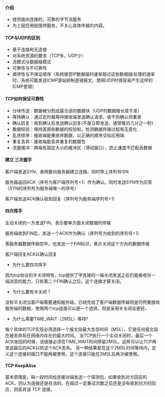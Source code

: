 #### 介绍

* 提供面向连接的，可靠的字节流服务
* 为上层应用层提供服务，不关心具体传输的内容。

#### TCP与UDP的区别
* 基于连接和无连接
* 对系统资源的要求（TCP多，UDP少）
* 流模式与数据报模式
* 可靠性与不可靠性
* 顺序性与不保证顺序（系统接受IP数据报的速率超过这些数据报i处理的速率时，系统可能发送ICMP源站抑制差错报文，使用UDP时很容易产生这样的ICMP差错）


#### TCP如何保证可靠性

* 分块传送：数据被分割成最合适的数据块（UDP的数据报长度不变）
* 等待确认：通过定时器等待接收端发送确认请求，收不到确认则重发
* 确认回复：收到确认后发送确认回复(不是立即发送，通常推迟几分之一秒)
* 数据校验：保持首部和数据的校验和，检测数据传输过程有无变化
* 乱序排序：接收端能重排序数据，以正确的顺序交给应用端
* 重复丢弃：接收端能丢弃重复的数据包
* 流量缓冲：两端有固定大小的缓冲区（滑动窗口），防止速度不匹配丢数据

#### 建立 三次握手

客户端发送SYN，表明要向服务器建立连接。同时带上序列号ISN

服务器返回ACK（序号为客户端序列号+1）作为确认。同时发送SYN作为应答（SYN的序列号为服务端唯一的序号）

客户端发送ACK确认收到回复（序列号为服务端序列号+1）



#### 四次挥手

主动关闭的一方发送FIN，表示要单方面关闭数据的传输

服务端收到FIN后，发送一个ACK作为确认（序列号为收到的序列号+1）

等服务器数据传输完毕，也发送一个FIN标识，表示关闭这个方向的数据传输

客户端回复ACK以确认回复

* 为什么要四次挥手

因为tcp协议的半关闭特性，tcp提供了字连接的一端关闭发送之后仍能接收另一端消息的能力，只有第二个FIN确认之后，这个连接才算关闭。

* 为什么要有半关闭？

没有半关闭当客户端需要通知服务端，已经完成了客户端数据传输但是仍然要接收服务端的数据，使用两个tcp连接可以是一个选择，但是采用半关闭会更好。

* 为什么需要TIME_WAIT（2MSL）等待?

每个具体的TCP实现必须选择一个报文段最大生存时间（MSL），它是任何报文段在被丢弃前在网络内存在的最大时间。
当TCP执行一个主动关闭时，最后一个ACK发回的时候，该链接必须在TIME_WAIT时间停留2MSL，这样可以让TCP再发送最后的ACK以防这个ACK丢失。
另一种结果是在这个2MSL时间等待内，定义这个连接的插口不能再被使用，这个连接只能在2MSL后再次被使用。

#### TCP KeepAlive 

基本原理是，隔一段时间给连接对端发送一个探测包，如果收到对方回应的 ACK，则认为连接还是存活的，在超过一定重试次数之后还是没有收到对方的回应，则丢弃该 TCP 连接。